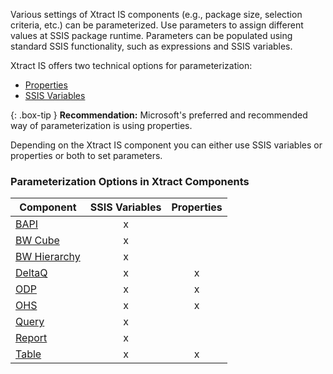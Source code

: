 
Various settings of Xtract IS components (e.g., package size, selection criteria, etc.) can be parameterized.
Use parameters to assign different values at SSIS package runtime.
Parameters can be populated using standard SSIS functionality, such as expressions and SSIS variables. 

Xtract IS offers two technical options for parameterization:
- [Properties](./parameterization/parameterization-prop)
- [SSIS Variables](./pparameterization/parameterization-var)

{: .box-tip }
**Recommendation:** Microsoft's preferred and recommended way of parameterization is using properties. 

Depending on the Xtract IS component you can either use SSIS variables or properties or both to set parameters.

### Parameterization Options in Xtract Components 

| Component   | SSIS Variables | Properties |
|-------------|:-----:|:----:|
| [BAPI](./bapi/parametrization)        |   x    |      | 
| [BW Cube](./bw-cube/parametrization)     |   x    |      | 
| [BW Hierarchy](./hierarchy/paramerization)|    x   |      |
| [DeltaQ](./deltaq/parametrization)      | x      |  x    |
| [ODP](./odp/odp-parametrization)         |   x    |   x   |
| [OHS](./open-hub-service-ohs/parametrization)         |     x  |    x  |
|[Query](./query/parametrization)       |   x    |      |
| [Report](./report/parametrization) |    x   |      | 
| [Table](./table/table-parametrization)       | x      |  x    |
